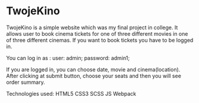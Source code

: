 ﻿# TwojeKino

TwojeKino is a simple website which was my final project in college. It allows user to book cinema tickets for one of three different movies in one of three different cinemas. If you want to book tickets you have to be logged in.  

You can log in as : 
    user: admin;
    password: admin1;
    
If you are logged in, you can choose date, movie and cinema(location). After clicking at submit button, choose your seats and then you will see order summary. 

Technologies used: 
    HTML5
    CSS3
    SCSS
    JS
    Webpack
    
